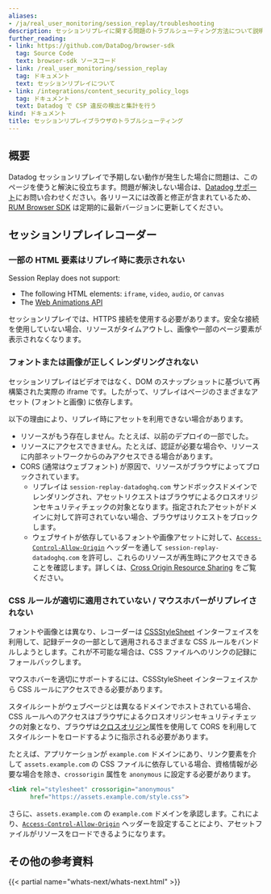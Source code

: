 ```yaml
---
aliases:
- /ja/real_user_monitoring/session_replay/troubleshooting
description: セッションリプレイに関する問題のトラブルシューティング方法について説明します。
further_reading:
- link: https://github.com/DataDog/browser-sdk
  tag: Source Code
  text: browser-sdk ソースコード
- link: /real_user_monitoring/session_replay
  tag: ドキュメント
  text: セッションリプレイについて
- link: /integrations/content_security_policy_logs
  tag: ドキュメント
  text: Datadog で CSP 違反の検出と集計を行う
kind: ドキュメント
title: セッションリプレイブラウザのトラブルシューティング
---
```


## 概要

Datadog セッションリプレイで予期しない動作が発生した場合に問題は、このページを使うと解決に役立ちます。問題が解決しない場合は、[Datadog サポート][1]にお問い合わせください。各リリースには改善と修正が含まれているため、[RUM Browser SDK][2] は定期的に最新バージョンに更新してください。

## セッションリプレイレコーダー

### 一部の HTML 要素はリプレイ時に表示されない

Session Replay does not support:

- The following HTML elements: `iframe`, `video`, `audio`, or `canvas`
- The [Web Animations API][7]

セッションリプレイでは、HTTPS 接続を使用する必要があります。安全な接続を使用していない場合、リソースがタイムアウトし、画像や一部のページ要素が表示されなくなります。

### フォントまたは画像が正しくレンダリングされない

セッションリプレイはビデオではなく、DOM のスナップショットに基づいて再構築された実際の iframe です。したがって、リプレイはページのさまざまなアセット (フォントと画像) に依存します。

以下の理由により、リプレイ時にアセットを利用できない場合があります。

- リソースがもう存在しません。たとえば、以前のデプロイの一部でした。
- リソースにアクセスできません。たとえば、認証が必要な場合や、リソースに内部ネットワークからのみアクセスできる場合があります。
- CORS (通常はウェブフォント) が原因で、リソースがブラウザによってブロックされています。
   - リプレイは `session-replay-datadoghq.com` サンドボックスドメインでレンダリングされ、アセットリクエストはブラウザによるクロスオリジンセキュリティチェックの対象となります。指定されたアセットがドメインに対して許可されていない場合、ブラウザはリクエストをブロックします。
   - ウェブサイトが依存しているフォントや画像アセットに対して、[`Access-Control-Allow-Origin`][3] ヘッダーを通して `session-replay-datadoghq.com` を許可し、これらのリソースが再生時にアクセスできることを確認します。詳しくは、[Cross Origin Resource Sharing][4] をご覧ください。

### CSS ルールが適切に適用されていない / マウスホバーがリプレイされない

フォントや画像とは異なり、レコーダーは [CSSStyleSheet][5] インターフェイスを利用して、記録データの一部として適用されるさまざまな CSS ルールをバンドルしようとします。これが不可能な場合は、CSS ファイルへのリンクの記録にフォールバックします。

マウスホバーを適切にサポートするには、CSSStyleSheet インターフェイスから CSS ルールにアクセスできる必要があります。

スタイルシートがウェブページとは異なるドメインでホストされている場合、CSS ルールへのアクセスはブラウザによるクロスオリジンセキュリティチェックの対象となり、ブラウザは[クロスオリジン][6]属性を使用して CORS を利用してスタイルシートをロードするように指示される必要があります。

たとえば、アプリケーションが `example.com` ドメインにあり、リンク要素を介して `assets.example.com` の CSS ファイルに依存している場合、資格情報が必要な場合を除き、`crossorigin` 属性を `anonymous` に設定する必要があります。

```html
<link rel="stylesheet" crossorigin="anonymous"
      href="https://assets.example.com/style.css">
```

さらに、`assets.example.com` の `example.com` ドメインを承認します。これにより、[`Access-Control-Allow-Origin`][3] ヘッダーを設定することにより、アセットファイルがリソースをロードできるようになります。

## その他の参考資料

{{< partial name="whats-next/whats-next.html" >}}

[1]: /ja/help
[2]: https://github.com/DataDog/browser-sdk/blob/main/CHANGELOG.md
[3]: https://developer.mozilla.org/en-US/docs/Web/HTTP/Headers/Access-Control-Allow-Origin
[4]: https://developer.mozilla.org/en-US/docs/Web/HTTP/CORS
[5]: https://developer.mozilla.org/en-US/docs/Web/API/CSSStyleSheet
[6]: https://developer.mozilla.org/en-US/docs/Web/HTML/Attributes/crossorigin
[7]: https://developer.mozilla.org/en-US/docs/Web/API/Web_Animations_API/Using_the_Web_Animations_API